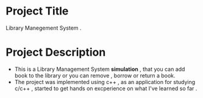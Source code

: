 # Project Title 
Library Manegement System .

# Project Description 
- This is a Library Management System __simulation__ , that you can add book to the library 
or you can remove , borrow or return a book.
- The project was implemented using c++ , as an application for studying c/c++ , started to get
hands on excperience on what I've learned so far .
